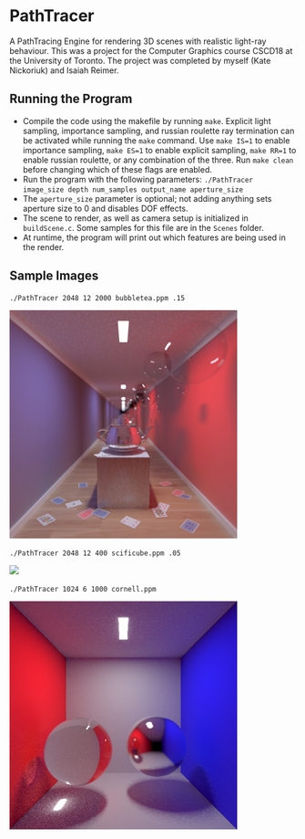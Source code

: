 # PathTracer
A PathTracing Engine for rendering 3D scenes with realistic light-ray behaviour. This was a project for the Computer Graphics course CSCD18 at the University of Toronto. The project was completed by myself (Kate Nickoriuk) and Isaiah Reimer. 

## Running the Program
- Compile the code using the makefile by running `make`. Explicit light sampling, importance sampling, and russian roulette ray termination can be activated while running the `make` command. Use `make IS=1` to enable importance sampling, `make ES=1` to enable explicit sampling, `make RR=1` to enable russian roulette, or any combination of the three. Run `make clean` before changing which of these flags are enabled.
- Run the program with the following parameters: `./PathTracer image_size depth num_samples output_name aperture_size`
- The `aperture_size` parameter is optional; not adding anything sets aperture size to 0 and disables DOF effects. 
- The scene to render, as well as camera setup is initialized in `buildScene.c`. Some samples for this file are in the `Scenes` folder.
- At runtime, the program will print out which features are being used in the render.

## Sample Images
```
./PathTracer 2048 12 2000 bubbletea.ppm .15
```
<img src="/Renders/BubbleTea.png" width="400"/>

```
./PathTracer 2048 12 400 scificube.ppm .05
```
<img src="/Renders/SciFiCube.png" width="400"/>

```
./PathTracer 1024 6 1000 cornell.ppm
```
<img src="/Renders/CornellBox.png" width="400"/>
